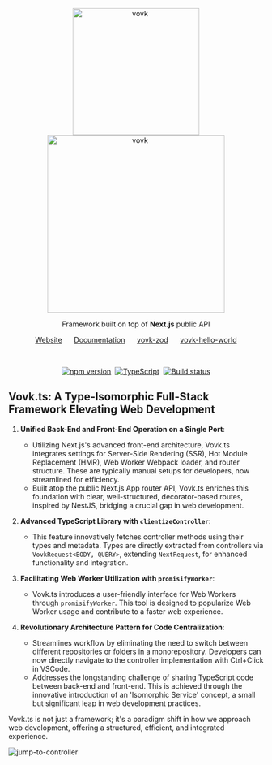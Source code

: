 <p align="center">
  <img width="250" alt="vovk" src="https://github.com/finom/vovk/assets/1082083/86bfbbbb-3600-435b-a74c-c07bd0c4af4b"> <br>
  <picture>
    <source width="350" media="(prefers-color-scheme: dark)" srcset="https://github.com/finom/vovk/assets/1082083/35887c40-ad37-42ca-b0b3-1d3ec359b090">
    <source width="350" media="(prefers-color-scheme: light)" srcset="https://github.com/finom/vovk/assets/1082083/e8e4b68d-b713-4562-a55b-407c68215513">
    <img width="350" alt="vovk" src="https://github.com/finom/vovk/assets/1082083/e8e4b68d-b713-4562-a55b-407c68215513">
  </picture>
</p>

<p align="center">
  Framework built on top of <strong>Next.js</strong> public API
</p>

<p align="center">
  <a href="https://vovk.dev/">Website</a>&nbsp;&nbsp;&nbsp;&nbsp;&nbsp;
  <a href="https://docs.vovk.dev/">Documentation</a>&nbsp;&nbsp;&nbsp;&nbsp;&nbsp;
  <a href="https://github.com/finom/vovk-zod">vovk-zod</a>&nbsp;&nbsp;&nbsp;&nbsp;&nbsp;
  <a href="https://github.com/finom/vovk-hello-world">vovk-hello-world</a>
</p>
<br>
<p align="center">
  <a href="https://www.npmjs.com/package/vovk"><img src="https://badge.fury.io/js/vovk.svg" alt="npm version" /></a>&nbsp;
  <a href="https://www.typescriptlang.org/"><img src="https://img.shields.io/badge/%3C%2F%3E-TypeScript-%230074c1.svg" alt="TypeScript" /></a>&nbsp;
  <a href="https://github.com/finom/vovk/actions/workflows/main.yml"><img src="https://github.com/finom/vovk/actions/workflows/main.yml/badge.svg" alt="Build status" /></a>
</p>


## Vovk.ts: A Type-Isomorphic Full-Stack Framework Elevating Web Development

1. **Unified Back-End and Front-End Operation on a Single Port**: 
   - Utilizing Next.js's advanced front-end architecture, Vovk.ts integrates settings for Server-Side Rendering (SSR), Hot Module Replacement (HMR), Web Worker Webpack loader, and router structure. These are typically manual setups for developers, now streamlined for efficiency.
   - Built atop the public Next.js App router API, Vovk.ts enriches this foundation with clear, well-structured, decorator-based routes, inspired by NestJS, bridging a crucial gap in web development.

2. **Advanced TypeScript Library with `clientizeController`**:
   - This feature innovatively fetches controller methods using their types and metadata. Types are directly extracted from controllers via `VovkRequest<BODY, QUERY>`, extending `NextRequest`, for enhanced functionality and integration.

3. **Facilitating Web Worker Utilization with `promisifyWorker`**:
   - Vovk.ts introduces a user-friendly interface for Web Workers through `promisifyWorker`. This tool is designed to popularize Web Worker usage and contribute to a faster web experience.

4. **Revolutionary Architecture Pattern for Code Centralization**:
   - Streamlines workflow by eliminating the need to switch between different repositories or folders in a monorepository. Developers can now directly navigate to the controller implementation with Ctrl+Click in VSCode.
   - Addresses the longstanding challenge of sharing TypeScript code between back-end and front-end. This is achieved through the innovative introduction of an 'Isomorphic Service' concept, a small but significant leap in web development practices.

Vovk.ts is not just a framework; it's a paradigm shift in how we approach web development, offering a structured, efficient, and integrated experience.


![jump-to-controller](https://github.com/finom/vovk/assets/1082083/6d73e28d-2634-4c52-b895-4fdf55240307)
